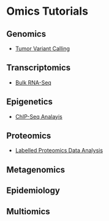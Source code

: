 # Omics Tutorials

## Genomics

- [Tumor Variant Calling](./genomics/tumor_variant_calling/01_introduction.md)

## Transcriptomics

- [Bulk RNA-Seq](./transcriptomics/bulk_rna_seq/01_introduction.md)

## Epigenetics

- [ChIP-Seq Analayis](./epigentics/chip_seq/01_introduction.md)

## Proteomics

- [Labelled Proteomics Data Analysis](./proteomics/labelled_data/01_introduction.md)

## Metagenomics

## Epidemiology

## Multiomics
